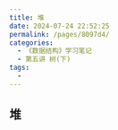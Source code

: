```yaml
---
title: 堆
date: 2024-07-24 22:52:25
permalink: /pages/8097d4/
categories:
  - 《数据结构》学习笔记
  - 第五讲 树(下)
tags:
  - 
---
```


## 堆